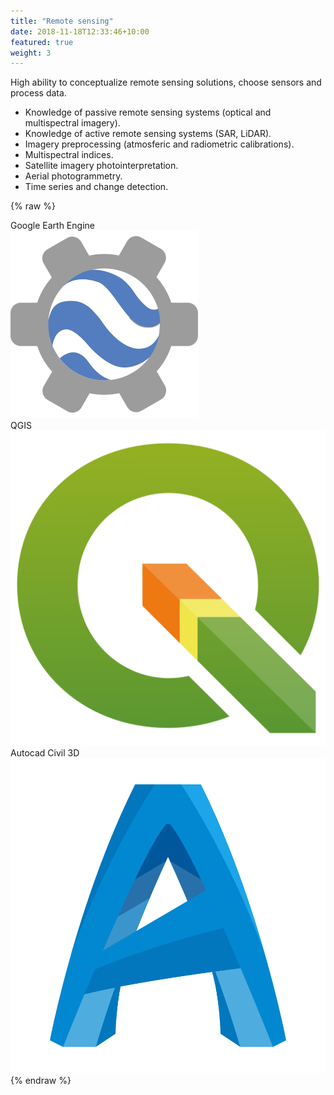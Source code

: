 ```yaml
---
title: "Remote sensing"
date: 2018-11-18T12:33:46+10:00
featured: true
weight: 3
---
```


High ability to conceptualize remote sensing solutions, choose sensors and process data.

- Knowledge of passive remote sensing systems (optical and multispectral imagery).
- Knowledge of active remote sensing systems (SAR, LiDAR).
- Imagery preprocessing (atmosferic and radiometric calibrations).
- Multispectral indices.
- Satellite imagery photointerpretation.
- Aerial photogrammetry. 
- Time series and change detection.


{% raw %}
<div class="software-card">
	<div class="tag">Google Earth Engine
		<div class="software-image">
			<img alt="Earth Engine" src="/images/earth_engine.svg">
		</div>
	</div>
	<div class="tag">QGIS
		<div class="software-image">
			<img alt="QGIS" src="/images/QGIS_logo_new.svg">
		</div>
	</div>
	<div class="tag">Autocad Civil 3D
		<div class="software-image">
			<img alt="QGIS" src="/images/icons8-autodesk-civil-3d-480.svg">
		</div>
	</div>
	
</div>
{% endraw %}
